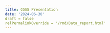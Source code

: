 ```yaml
---
title: CGSS Presentation
date: '2024-06-30'
draft = false
relPermalinkOverride = '/rmd/Data_report.html'
---
```

